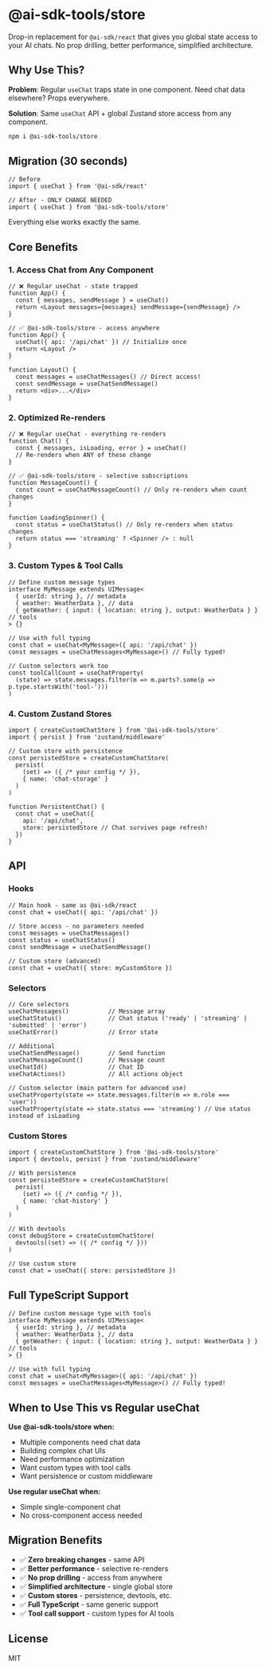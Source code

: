 # @ai-sdk-tools/store

Drop-in replacement for `@ai-sdk/react` that gives you global state access to your AI chats. No prop drilling, better performance, simplified architecture.

## Why Use This?

**Problem**: Regular `useChat` traps state in one component. Need chat data elsewhere? Props everywhere.

**Solution**: Same `useChat` API + global Zustand store access from any component.

```bash
npm i @ai-sdk-tools/store
```

## Migration (30 seconds)

```tsx
// Before
import { useChat } from '@ai-sdk/react'

// After - ONLY CHANGE NEEDED
import { useChat } from '@ai-sdk-tools/store'
```

Everything else works exactly the same.

## Core Benefits

### 1. **Access Chat from Any Component**

```tsx
// ❌ Regular useChat - state trapped
function App() {
  const { messages, sendMessage } = useChat()
  return <Layout messages={messages} sendMessage={sendMessage} />
}

// ✅ @ai-sdk-tools/store - access anywhere
function App() {
  useChat({ api: '/api/chat' }) // Initialize once
  return <Layout />
}

function Layout() {
  const messages = useChatMessages() // Direct access!
  const sendMessage = useChatSendMessage()
  return <div>...</div>
}
```

### 2. **Optimized Re-renders**

```tsx
// ❌ Regular useChat - everything re-renders
function Chat() {
  const { messages, isLoading, error } = useChat()
  // Re-renders when ANY of these change
}

// ✅ @ai-sdk-tools/store - selective subscriptions  
function MessageCount() {
  const count = useChatMessageCount() // Only re-renders when count changes
}

function LoadingSpinner() {
  const status = useChatStatus() // Only re-renders when status changes
  return status === 'streaming' ? <Spinner /> : null
}
```

### 3. **Custom Types & Tool Calls**

```tsx
// Define custom message types
interface MyMessage extends UIMessage<
  { userId: string }, // metadata
  { weather: WeatherData }, // data  
  { getWeather: { input: { location: string }, output: WeatherData } } // tools
> {}

// Use with full typing
const chat = useChat<MyMessage>({ api: '/api/chat' })
const messages = useChatMessages<MyMessage>() // Fully typed!

// Custom selectors work too
const toolCallCount = useChatProperty(
  (state) => state.messages.filter(m => m.parts?.some(p => p.type.startsWith('tool-')))
)
```

### 4. **Custom Zustand Stores**

```tsx
import { createCustomChatStore } from '@ai-sdk-tools/store'
import { persist } from 'zustand/middleware'

// Custom store with persistence
const persistedStore = createCustomChatStore(
  persist(
    (set) => ({ /* your config */ }),
    { name: 'chat-storage' }
  )
)

function PersistentChat() {
  const chat = useChat({
    api: '/api/chat',
    store: persistedStore // Chat survives page refresh!
  })
}
```

## API

### Hooks

```tsx
// Main hook - same as @ai-sdk/react
const chat = useChat({ api: '/api/chat' })

// Store access - no parameters needed
const messages = useChatMessages()
const status = useChatStatus()
const sendMessage = useChatSendMessage()

// Custom store (advanced)
const chat = useChat({ store: myCustomStore })
```

### Selectors

```tsx
// Core selectors
useChatMessages()           // Message array
useChatStatus()             // Chat status ('ready' | 'streaming' | 'submitted' | 'error')
useChatError()              // Error state

// Additional
useChatSendMessage()        // Send function
useChatMessageCount()       // Message count
useChatId()                 // Chat ID
useChatActions()            // All actions object

// Custom selector (main pattern for advanced use)
useChatProperty(state => state.messages.filter(m => m.role === 'user'))
useChatProperty(state => state.status === 'streaming') // Use status instead of isLoading
```

### Custom Stores

```tsx
import { createCustomChatStore } from '@ai-sdk-tools/store'
import { devtools, persist } from 'zustand/middleware'

// With persistence
const persistedStore = createCustomChatStore(
  persist(
    (set) => ({ /* config */ }),
    { name: 'chat-history' }
  )
)

// With devtools
const debugStore = createCustomChatStore(
  devtools((set) => ({ /* config */ }))
)

// Use custom store
const chat = useChat({ store: persistedStore })
```

## Full TypeScript Support

```tsx
// Define custom message type with tools
interface MyMessage extends UIMessage<
  { userId: string }, // metadata
  { weather: WeatherData }, // data
  { getWeather: { input: { location: string }, output: WeatherData } } // tools
> {}

// Use with full typing
const chat = useChat<MyMessage>({ api: '/api/chat' })
const messages = useChatMessages<MyMessage>() // Fully typed!
```

## When to Use This vs Regular useChat

**Use @ai-sdk-tools/store when:**
- Multiple components need chat data
- Building complex chat UIs  
- Need performance optimization
- Want custom types with tool calls
- Want persistence or custom middleware

**Use regular useChat when:**
- Simple single-component chat
- No cross-component access needed

## Migration Benefits

- ✅ **Zero breaking changes** - same API
- ✅ **Better performance** - selective re-renders
- ✅ **No prop drilling** - access from anywhere
- ✅ **Simplified architecture** - single global store
- ✅ **Custom stores** - persistence, devtools, etc.
- ✅ **Full TypeScript** - same generic support
- ✅ **Tool call support** - custom types for AI tools

## License

MIT
